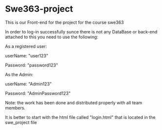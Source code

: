 # Swe363-project
This is our Front-end for the project for the course swe363

In order to log-in successfully sunce there is not any DataBase or back-end attached to this you need to use the following:

As a registered user:

userName: "user123"

Password: "password123"

As the Admin:

userName: "Admin123"

Password: "AdminPassword123"

Note: the work has been done and distributed properly with all team members.

It is better to start with the html file called "login.html" that is located in the swe_project file
